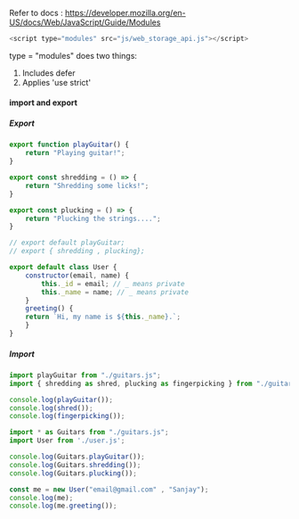 Refer to docs :
https://developer.mozilla.org/en-US/docs/Web/JavaScript/Guide/Modules 

```js
<script type="modules" src="js/web_storage_api.js"></script>
```

type = "modules" does two things:

1. Includes defer
2. Applies 'use strict'

#### import and export

##### Export 

```js
export function playGuitar() {
	return "Playing guitar!";
}

export const shredding = () => {
	return "Shredding some licks!";
}

export const plucking = () => {
	return "Plucking the strings....";
}

// export default playGuitar;
// export { shredding , plucking};
```


```js
export default class User {
	constructor(email, name) {
		this._id = email; // _ means private
		this._name = name; // _ means private
	}
	greeting() {
	return `Hi, my name is ${this._name}.`;
	}
}
```

##### Import 

```js
import playGuitar from "./guitars.js";
import { shredding as shred, plucking as fingerpicking } from "./guitars.js";

console.log(playGuitar());
console.log(shred());
console.log(fingerpicking());
```

```js
import * as Guitars from "./guitars.js";
import User from './user.js';

console.log(Guitars.playGuitar());
console.log(Guitars.shredding());
console.log(Guitars.plucking());

const me = new User("email@gmail.com" , "Sanjay");
console.log(me);
console.log(me.greeting());
```

